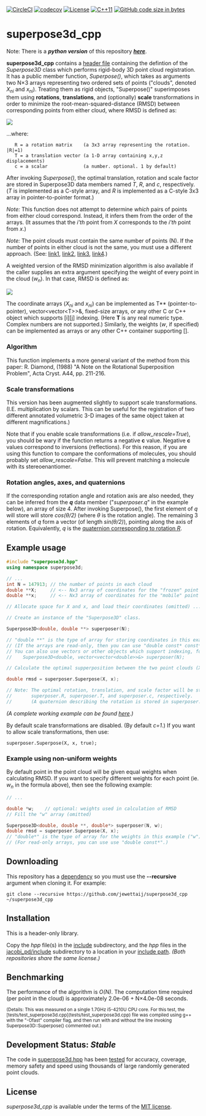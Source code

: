 [![CircleCI](https://circleci.com/gh/jewettaij/superpose3d_cpp.svg?style=svg)](https://circleci.com/gh/jewettaij/superpose3d_cpp)
[![codecov](https://codecov.io/gh/jewettaij/superpose3d_cpp/branch/master/graph/badge.svg)](https://codecov.io/gh/jewettaij/superpose3d_cpp)
[![License](https://img.shields.io/badge/License-MIT-green.svg)]()
[![C++11](https://img.shields.io/badge/C%2B%2B-11-blue.svg)](https://isocpp.org/std/the-standard)
[![GitHub code size in bytes](https://img.shields.io/github/languages/code-size/jewettaij/superpose3d_cpp)]()


superpose3d_cpp
===========

Note: There is a ***python version*** of this repository
[***here***](https://github.com/jewettaij/superpose3d).

**superpose3d_cpp** contains a [header file](include/superpose3d.hpp)
containing the defintion of the *Superpose3D* class which performs
rigid-body 3D point cloud registration.
It has a public member function, *Superpose()*, which takes
as arguments two N×3 arrays representing two ordered sets of points
("clouds", denoted *X<sub>ni</sub>* and *x<sub>ni</sub>*).
Treating them as rigid objects, "Superpose()" superimposes
them using **rotations**, **translations**,
and (optionally) **scale** transformations
in order to minimize the root-mean-squared-distance (RMSD)
between corresponding points from either cloud, where RMSD is defined as:

<img src="http://latex.codecogs.com/gif.latex?\large&space;RMSD=\sqrt{\,\frac{1}{N}\,\sum_{n=1}^N\,\,\sum_{i=1}^3 \left|X_{ni}-\left(\sum_{j=1}^3 cR_{ij}x_{nj}+T_i\right)\right|^2}"/>

...where:
```
   R = a rotation matrix    (a 3x3 array representing the rotation. |R|=1)
   T = a translation vector (a 1-D array containing x,y,z displacements)
   c = a scalar             (a number. optional. 1 by default)
```
After invoking *Superpose()*, the optimal translation, rotation and
scale factor are stored in Superpose3D data members named
*T*, *R*, and *c*, respectively.
(*T* is implemented as a C-style array, and
 *R* is implemented as a C-style 3x3 array in pointer-to-pointer format.)

*Note:* This function does not attempt to determine *which* pairs of points
from either cloud correspond.  Instead, it infers them from the order of the
arrays.  (It assumes that the *i'th* point from *X* corresponds to the *i'th*
point from *x*.)

*Note:* The point clouds must contain the same number of points (N).
If the number of points in either cloud is not the same, you must use a
different approach. (See: [link1](https://en.wikipedia.org/wiki/Point_set_registration), [link2](https://en.wikipedia.org/wiki/Iterative_closest_point), [link3](https://arxiv.org/abs/2001.07715), [link4](http://www.rbvi.ucsf.edu/Research/projects/minrms/).)

A weighted version of the RMSD minimization algorithm is also available
if the caller supplies an extra argument specifying the weight of every
point in the cloud (*w<sub>n</sub>*).  In that case, RMSD is defined as:

<img src="http://latex.codecogs.com/gif.latex?\large&space;RMSD=\sqrt{\left.\sum_{n=1}^N\,w_n\,\sum_{i=1}^3\left|X_{ni}-\left(\sum_{j=1}^3 c R_{ij}x_{nj}+T_i\right)\right|^2\quad \middle/ \quad\sum_{n=1}^N w_n \right.}"/>

The coordinate arrays (*X<sub>ni</sub>* and *x<sub>ni</sub>*)
can be implemented as T\*\* (pointer-to-pointer),
vector\<vector\<T\>\>&, fixed-size arrays,
or any other C or C++ object which supports \[i\]\[j\] indexing.
(Here **T** is any real numeric type.  Complex numbers are not supported.)
Similarly, the weights (*w*, if specified) can be implemented as arrays
or any other C++ container supporting \[\].

### Algorithm

This function implements a more general variant of the method from this paper:
R. Diamond, (1988)
"A Note on the Rotational Superposition Problem",
 Acta Cryst. A44, pp. 211-216.

### Scale transformations

This version has been augmented slightly to support scale transformations.  (I.E. multiplication by scalars.  This can be useful for the registration of two different annotated volumetric 3-D images of the same object taken at different magnifications.)

Note that if you enable scale transformations (i.e. if *allow_rescale=True*), you should be wary if the function returns a negative **c** value.  Negative **c** values correspond to inversions (reflections).  For this reason, if you are using this function to compare the conformations of molecules, you should probably set *allow_rescale=False*.  This will prevent matching a molecule with its stereoenantiomer.

### Rotation angles, axes, and quaternions

If the corresponding rotation angle and rotation axis are also needed,
they can be inferred from the ***q*** data member ("*superposer.q*" 
in the example below), an array of size 4.  After invoking Superpose(),
the first element of *q* will store will store *cos(θ/2)*
(where *θ* is the rotation angle).  The remaining 3 elements of *q*
form a vector (of length *sin(θ/2)*), pointing along the axis of rotation.
Equivalently, *q* is the
[quaternion corresponding to rotation *R*](https://en.wikipedia.org/wiki/Quaternions_and_spatial_rotation).


##  Example usage

```cpp
#include "superpose3d.hpp"
using namespace superpose3d;

// ...
int N = 147913; // the number of points in each cloud
double **X;     // <-- Nx3 array of coordinates for the "frozen" point cloud
double **x;     // <-- Nx3 array of coordinates for the "mobile" point cloud

// Allocate space for X and x, and load their coordinates (omitted) ...

// Create an instance of the "Superpose3D" class.

Superpose3D<double, double **> superposer(N);

// "double **" is the type of array for storing coordinates in this example.
// (If the arrays are read-only, then you can use "double const* const*".)
// You can also use vectors or other objects which support indexing, for example
//    Superpose3D<double, vector<vector<double>>&> superposer(N);

// Calculate the optimal supperposition between the two point clouds (X and x)

double rmsd = superposer.Superpose(X, x);

// Note: The optimal rotation, translation, and scale factor will be stored in
//       superposer.R, superposer.T, and superposer.c, respectively.
//       (A quaternion describing the rotation is stored in superposer.q)
```
*(A complete working example can be found [here](tests/test_superpose3d.cpp).)*

By default scale transformations are disabled.  (By default *c=1*.)
If you want to allow scale transformations, then use:
```
superposer.Superpose(X, x, true);
```

### Example using non-uniform weights

By default point in the point cloud will be given equal weights when
calculating RMSD.  If you want to specify different weights for each point
(ie. *w<sub>n</sub>* in the formula above), then see the following example:

```cpp
// ...

double *w;    // optional: weights used in calculation of RMSD
// Fill the "w" array (omitted)

Superpose3D<double, double **, double*> superposer(N, w);
double rmsd = superposer.Superpose(X, x);
// "double*" is the type of array for the weights in this example ("w").
// (For read-only arrays, you can use use "double const*".)
```


## Downloading

This repository has a [dependency](https://github.com/jewettaij/jacobi_pd)
so you must use the **--recursive** argument when cloning it.  For example:

```
git clone --recursive https://github.com/jewettaij/superpose3d_cpp ~/superpose3d_cpp
```
## Installation

This is a header-only library.

Copy the *hpp* file(s) in the [include](include) subdirectory,
and the *hpp* files in the
[jacobi_pd/include](https://github.com/jewettaij/jacobi_pd/tree/master/include)
subdirectory to a location in your
[include path](https://www.rapidtables.com/code/linux/gcc/gcc-i.html).
*(Both repositories share the same license.)*

## Benchmarking

The performance of the algorithm is *O(N)*.
The computation time required (per point in the cloud)
is approximately 2.0e-06 + N×4.0e-08 seconds.

<sub>
(Details: This was measured on a single 1.7GHz i5-4210U CPU core.
For this test, the [tests/test_superpose3d.cpp](tests/test_superpose3d.cpp)
file was compiled using g++ with the "-Ofast" compiler flag, and then run with
and without the line invoking Superpose3D::Superpose() commented out.)
</sub>

## Development Status: *Stable*

The code in [superpose3d.hpp](include/superpose3d.hpp) has been
[tested](.travis.yml) for accuracy, coverage, memory safety and speed
using thousands of large randomly generated point clouds.

## License

*superpose3d_cpp* is available under the terms of the [MIT license](LICENSE.md).

